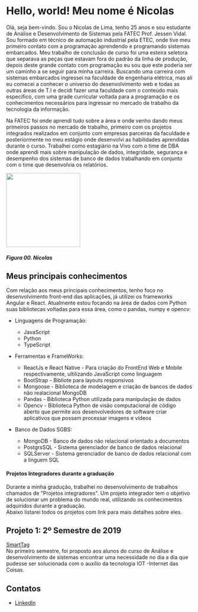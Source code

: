 # Hello, world! Meu nome é Nicolas

Olá, seja bem-vindo. Sou o Nicolas de Lima, tenho 25 anos e sou estudante de Análise e Desenvolvimento de Sistemas pela FATEC Prof. Jessen Vidal. 
Sou formado em técnico de automação industrial pela ETEC, onde tive meu primeiro contato com a programação aprendendo e programando sistemas embarcados. Meu trabalho de conclusão de curso foi uma esteira seletora que separava as peças que estavam fora do padrão da linha de produção, depois deste grande contato com programação eu sou que este poderia ser um caminho a se seguir para minha carreira. Buscando uma carreira com sistemas embarcados ingressei na faculdade de engenharia elétrica, mas ali eu comecei a conhecer o universo do desenvolvimento web e todas as outras áreas de T.I e decidi fazer uma faculdade com o conteúdo mais específico, com uma grade curricular voltada para a programação e os conhecimentos necessários para ingressar no mercado de trabalho da tecnologia da informação. 

Na FATEC foi onde aprendi tudo sobre a área e onde venho dando meus primeiros passos no mercado de trabalho, primeiro com os projetos integrados realizados em conjunto com empresas parceiras da faculdade e posteriormente no meu estágio onde desenvolvi as habilidades aprendidas durante o curso. Trabalhei como estagiário na Vivo com o time de DBA onde aprendi mais sobre manipulação de dados, integridade, segurança e desempenho dos sistemas de banco de dados trabalhando em conjunto com o time que desenvolvia os relatórios.

<img src="https://github.com/nlemuel/Portfolio-FATEC/assets/53242511/9418d119-7318-4395-9653-5274a065d52f" height="200" width="200"/>

##### *Figura 00. Nicolas*

## Meus principais conhecimentos

Com relação aos meus principais conhecimentos, tenho foco no desenvolvimento front-end das aplicações, já utilizei os frameworks Angular e React. Atualmente estou focando na área de dados com Python suas bibliotecas voltadas para essa área, como o pandas, numpy e opencv:    

* Linguagens de Programação:
    * JavaScript
    * Python
    * TypeScript

* Ferramentas e FrameWorks:
    * ReactJs e React Native - Para criação do FrontEnd Web e Mobile respectivamente, ultilizando JavaScript como linguagem
    * BootStrap - Bibliote para layouts responsivos
    * Mongoose -  Biblioteca de modelagem e criação de bancos de dados não realacional MongoDB
    * Pandas - Biblioteca Python utilizada para manipulação de dados
    * Opencv - Biblioteca Python de visão computacional de código aberto que permite aos desenvolvedores de software criar aplicativos que possam processar imagens e vídeos

* Banco de Dados SGBS:
    * MongoDB - Banco de dados não relacional orientado a documentos 
    * PostgrsSQL - Sistema gerenciador de banco de dados relacional
    * SQLServer - Sistema gerenciador de banco de dados relacional com a linguem SQL

#### Projetos Integradores durante a graduação 
Durante a minha gradução, trabalhei no desenvolvimento de trabalhos chamados de "Projetos integradores". Um projeto integrador tem o objetivo de solucionar um problema do mundo real, utilizando os conhecimentos adquiridos durante a graduação.<br/>
Abaixo listarei todos os projetos com link para mais detalhes sobre eles.

## Projeto 1: 2º Semestre de 2019
[SmartTag](https://github.com/nlemuel/Portfolio-FATEC/blob/main/API%202019-2_SmartTag.md) <br/>
No primeiro semestre, foi proposto aos alunos do curso de Análise e desenvolvimento de sistemas encontrar uma necessidade no dia a dia que pudesse ser solucionada com o auxílio da tecnologia IOT -Internet das Coisas.


## Contatos
* [LinkedIn](https://www.linkedin.com/in/nicolas-de-lima-23137718b/)
